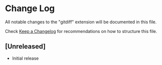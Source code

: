 # Change Log

All notable changes to the "gitdiff" extension will be documented in this file.

Check [Keep a Changelog](http://keepachangelog.com/) for recommendations on how to structure this file.

## [Unreleased]

- Initial release